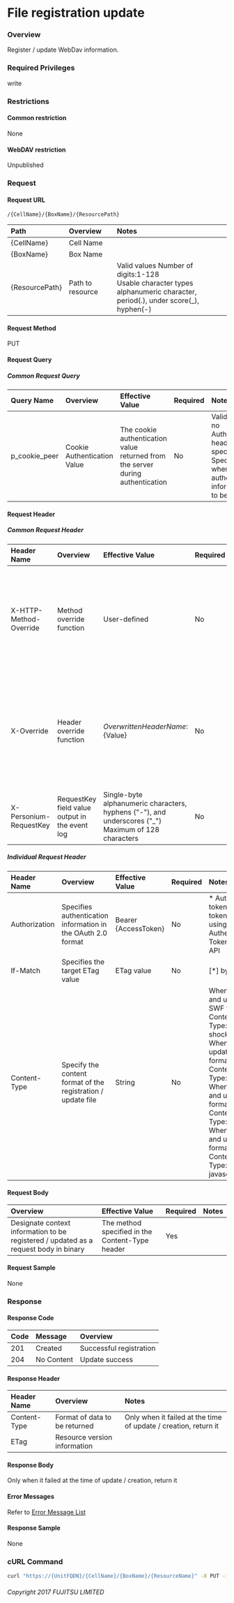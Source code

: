 # File registration update

### Overview

Register / update WebDav information.

### Required Privileges

write

### Restrictions

#### Common restriction

None

#### WebDAV restriction

Unpublished


### Request

#### Request URL

```
/{CellName}/{BoxName}/{ResourcePath}
```

|Path|Overview|Notes|
|:--|:--|:--|
|{CellName}|Cell Name||
|{BoxName}|Box Name||
|{ResourcePath}|Path to resource|Valid values Number of digits:1-128<br>Usable character types<br>alphanumeric character, period(.), under score(_), hyphen(-)|

#### Request Method

PUT

#### Request Query

##### Common Request Query

|Query Name|Overview|Effective Value|Required|Notes|
|:--|:--|:--|:--|:--|
|p_cookie_peer|Cookie Authentication Value|The cookie authentication value returned from the server during authentication|No|Valid only if no Authorization header specified<br>Specify this when cookie authentication information is to be used|

#### Request Header

##### Common Request Header

|Header Name|Overview|Effective Value|Required|Notes|
|:--|:--|:--|:--|:--|
|X-HTTP-Method-Override|Method override function|User-defined|No|Specifying this value in a request with the POST method indicates that the specified value is used as the method|
|X-Override|Header override function|${OverwrittenHeaderName}:${Value}|No|The normal HTTP header value is overwritten. Specify multiple X-Override headers for the overwriting of multiple headers|
|X-Personium-RequestKey|RequestKey field value output in the event log|Single-byte alphanumeric characters, hyphens ("-"), and underscores ("_")<br>Maximum of 128 characters|No||

##### Individual Request Header

|Header Name|Overview|Effective Value|Required|Notes|
|:--|:--|:--|:--|:--|
|Authorization|Specifies authentication information in the OAuth 2.0 format|Bearer {AccessToken}|No|* Authentication tokens are the tokens acquired using the Authentication Token Acquisition API|
|If-Match|Specifies the target ETag value|ETag value|No|[*] by default|
|Content-Type|Specify the content format of the registration / update file|String|No|When registering and updating in SWF format<br>Content-Type:application/x-shockwave-flash<br>When registering / updating in PDF format<br>Content-Type:application/pdf<br>When registering and updating in JPG format<br>Content-Type:image/jpeg<br>When registering and updating in js format<br>Content-Type:application/x-javascript|

#### Request Body

|Overview|Effective Value|Required|Notes|
|:--|:--|:--|:--|
|Designate context information to be registered / updated as a request body in binary|The method specified in the Content-Type header|Yes||

#### Request Sample

None


### Response

#### Response Code

|Code|Message|Overview|
|:--|:--|:--|
|201|Created|Successful registration|
|204|No Content|Update success|

#### Response Header

|Header Name|Overview|Notes|
|:--|:--|:--|
|Content-Type|Format of data to be returned|Only when it failed at the time of update / creation, return it|
|ETag|Resource version information||

#### Response Body

Only when it failed at the time of update / creation, return it

#### Error Messages

Refer to [Error Message List](004_Error_Messages.html)

#### Response Sample

None


### cURL Command

```sh
curl "https://{UnitFQDN}/{CellName}/{BoxName}/{ResourceName}" -X PUT -i -H 'Authorization: Bearer {AccessToken}' -H 'Accept: application/json' -d '{[File contents]}'
```


###### Copyright 2017 FUJITSU LIMITED